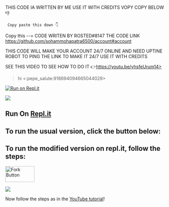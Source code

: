 THIS CODE IA WRITTEN BY ME USE IT WITH CREDITS VOPY COPY BELOW 👎

     Copy paste this down 👇
   
Copy this --= CODE WRITEN BY ROSTED#8147 THE CODE LINK https://github.com/sohammohapatra6500/account#account

THIS CODE WILL MAKE YOUR ACCOUNT 24/7 ONLINE AND NEED UPTINE ROBOT TO PING THE LINK TO MAKE IT 24/7
USE IT WITH CREDITS

SEE THIS VIDEO TO SEE HOW TO DO IT 👉https://youtu.be/yhsfeUrum14>
> hi
<:pepe_salute:918694094665044029>


[![Run on Repl.it](https://repl.it/badge/github/navaneethkm004/Discord-24x7-Radio-Bot)](https://github.com/sohammohapatra6500/account/edit/main/README.md)


[<img src="https://github.com/navaneethkm004/my-images/blob/main/no7.png?raw=true">](https://youtu.be/Xf0zsd9m_io)

## Run On [Repl.it](https://repl.it)

## To run the usual version, click the button below:

## To run the modified version on repl.it, follow the steps:



<a rel="noreferrer noopener" href="https://repl.it/@nkmrepl/Radio-Bot-Modified"><img src="https://github.com/navaneethkm004/my-images/blob/main/fork-button.png?raw=true" title="Fork Button" width="92" height="50" /></a>


<img src="https://raw.githubusercontent.com/navaneethkm004/my-images/main/click-fork.png">

Now follow the steps as in the [YouTube tutorial](https://youtu.be/Xf0zsd9m_io)!
